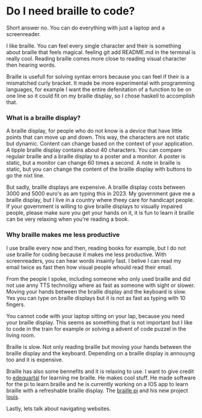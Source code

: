 # Do I need braille to code?

Short answer no. You can do everything with just a laptop and a screenreader.

I like braille. You can feel every single character and their is something about braille that feels magical. 
feeling git add README.md in the terminal is really cool. Reading braille comes more close to reading visual character then hearing words.

Braille is usefull for solving syntax errors because you can feel if their is a mismatched curly bracket.
It made be more experimental with programming languages, for example I want the entire defenitation of a function to be on one line so it could fit on my braille display, so I chose haskell to accomplish that.

### What is a braille display?

A braille display, for people who do not know is a device that have little points that can move up and down. This way, the characters are not static but dynamic. Content can change based on the context of your application.
A tipple braille display contains about 40 characters. You can compare regulair braille and a braille display to a poster and a monitor. 
A poster is static, but a monitor can change 60 times a second. A note in braille is static, but you can change the content of the braille display with buttons to go the nixt line.

But sadly, braille displays are expensive. A braille display costs between 3000 and 5000 euro's as am typing this in 2023.
My government gave me a braille display, but I live in a country where theey care for handicapt people. If your government is willing to give braille displays to visually impaired people, please make sure you get your hands on it, it is fun to learn it braille can be very relaxing when you're reading a book.

### Why braille makes me less productive

I use braille every now and then, reading books for example, but I do not use braille for coding because it makes me less productive.
With screenreaders, you can hear words insainly fast. I belive I can read my email twice as fast then how visual people whould read their email.

From the people I spoke, including someone who only used braille and did not use anny TTS technoligy where as fast as someone with sight or slower.
Moving your hands between the braille display and the keyboard is slow. Yes you can type on braille displays but it is not as fast as typing with 10 fingers.

You cannot code with your laptop sitting on your lap, because you need your braille display. 
This seems as something that is not important but I like to code in the  train for example or solving a advent of code puzzel in the living room.

Braille is slow. Not only reading braille but moving your hands between the braille display and the keyboard. Depending on a braille display is annouyng too and it is expensive.

Braille has also some bennefits and it is relaxing to use. I want to give credit to [edequartal](https://github.com/edequartel) for learning me braille. 
He makes cool stuff. He made software for the pi to learn braille and he is currently working on a IOS app to learn braille with a refreshable braille display. 
The [braille pi](https://github.com/edequartel/BraillePiServer) and his new project [louis](https://github.com/edequartel/Louis).

Lastly, lets talk about navigating websites.





